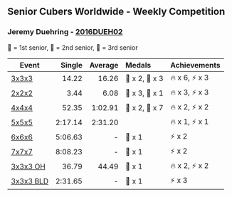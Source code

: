 ## Senior Cubers Worldwide - Weekly Competition
### Jeremy Duehring - [2016DUEH02](https://www.worldcubeassociation.org/persons/2016DUEH02)

🥇 = 1st senior, 🥈 = 2nd senior, 🥉 = 3rd senior

| Event | Single | Average | Medals | Achievements|
| -- | --: | --: | :-- | :-- |
| [3x3x3](jeremy_duehring/333.md) | 14.22 | 16.26 | 🥈 x 2, 🥉 x 3 | 🔥 x 6, ⚡ x 3 |
| [2x2x2](jeremy_duehring/222.md) | 3.44 | 6.08 | 🥈 x 3, 🥉 x 1 | 🔥 x 3, ⚡ x 3 |
| [4x4x4](jeremy_duehring/444.md) | 52.35 | 1:02.91 | 🥈 x 2, 🥉 x 7 | 🔥 x 2, ⚡ x 2 |
| [5x5x5](jeremy_duehring/555.md) | 2:17.14 | 2:31.20 |  | 🔥 x 1, ⚡ x 1 |
| [6x6x6](jeremy_duehring/666.md) | 5:06.63 | - | 🥉 x 1 | ⚡ x 2 |
| [7x7x7](jeremy_duehring/777.md) | 8:08.23 | - | 🥉 x 1 | ⚡ x 2 |
| [3x3x3 OH](jeremy_duehring/333oh.md) | 36.79 | 44.49 | 🥉 x 1 | 🔥 x 2, ⚡ x 2 |
| [3x3x3 BLD](jeremy_duehring/333bf.md) | 2:31.65 | - | 🥉 x 1 | ⚡ x 3 |

<!-- Global site tag (gtag.js) - Google Analytics -->
<script async src="https://www.googletagmanager.com/gtag/js?id=UA-86348435-3"></script>
<script>window.dataLayer = window.dataLayer || []; function gtag() {dataLayer.push(arguments);} gtag('js', new Date()); gtag('config', 'UA-86348435-3');</script>
